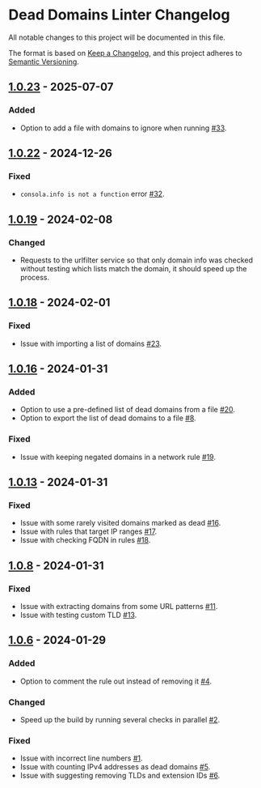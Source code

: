 # Dead Domains Linter Changelog

All notable changes to this project will be documented in this file.

The format is based on [Keep a Changelog], and this project adheres to [Semantic Versioning].

[Keep a Changelog]: https://keepachangelog.com/en/1.0.0/
[Semantic Versioning]: https://semver.org/spec/v2.0.0.html

## [1.0.23] - 2025-07-07

### Added
 - Option to add a file with domains to ignore when running [#33].

[1.0.23]: https://github.com/AdguardTeam/DeadDomainsLinter/compare/v1.0.22...v1.0.23
[#33]: https://github.com/AdguardTeam/DeadDomainsLinter/issues/32

## [1.0.22] - 2024-12-26

### Fixed

- `consola.info is not a function` error [#32].

[1.0.22]: https://github.com/AdguardTeam/DeadDomainsLinter/compare/v1.0.19...v1.0.22
[#32]: https://github.com/AdguardTeam/DeadDomainsLinter/issues/32

## [1.0.19] - 2024-02-08

### Changed

- Requests to the urlfilter service so that only domain info was checked
  without testing which lists match the domain, it should speed up the process.

[1.0.19]: https://github.com/AdguardTeam/DeadDomainsLinter/compare/v1.0.18...v1.0.19

## [1.0.18] - 2024-02-01

### Fixed

- Issue with importing a list of domains [#23].

[1.0.18]: https://github.com/AdguardTeam/DeadDomainsLinter/compare/v1.0.16...v1.0.18
[#23]: https://github.com/AdguardTeam/DeadDomainsLinter/issues/23

## [1.0.16] - 2024-01-31

### Added

- Option to use a pre-defined list of dead domains from a file [#20].
- Option to export the list of dead domains to a file [#8].

### Fixed

- Issue with keeping negated domains in a network rule [#19].

[1.0.16]: https://github.com/AdguardTeam/DeadDomainsLinter/compare/v1.0.13...v1.0.16
[#8]: https://github.com/AdguardTeam/DeadDomainsLinter/issues/8
[#19]: https://github.com/AdguardTeam/DeadDomainsLinter/issues/19
[#20]: https://github.com/AdguardTeam/DeadDomainsLinter/issues/20

## [1.0.13] - 2024-01-31

### Fixed

- Issue with some rarely visited domains marked as dead [#16].
- Issue with rules that target IP ranges [#17].
- Issue with checking FQDN in rules [#18].

[1.0.13]: https://github.com/AdguardTeam/DeadDomainsLinter/compare/v1.0.8...v1.0.13
[#16]: https://github.com/AdguardTeam/DeadDomainsLinter/issues/16
[#17]: https://github.com/AdguardTeam/DeadDomainsLinter/issues/17
[#18]: https://github.com/AdguardTeam/DeadDomainsLinter/issues/18

## [1.0.8] - 2024-01-31

### Fixed

- Issue with extracting domains from some URL patterns [#11].
- Issue with testing custom TLD [#13].

[1.0.8]: https://github.com/AdguardTeam/DeadDomainsLinter/compare/v1.0.6...v1.0.8
[#11]: https://github.com/AdguardTeam/DeadDomainsLinter/issues/11
[#13]: https://github.com/AdguardTeam/DeadDomainsLinter/issues/13

## [1.0.6] - 2024-01-29

### Added

- Option to comment the rule out instead of removing it [#4].

### Changed

- Speed up the build by running several checks in parallel [#2].

### Fixed

- Issue with incorrect line numbers [#1].
- Issue with counting IPv4 addresses as dead domains [#5].
- Issue with suggesting removing TLDs and extension IDs [#6].

[1.0.6]: https://github.com/AdguardTeam/DeadDomainsLinter/compare/v1.0.4...v1.0.6
[#1]: https://github.com/AdguardTeam/DeadDomainsLinter/issues/1
[#2]: https://github.com/AdguardTeam/DeadDomainsLinter/issues/2
[#4]: https://github.com/AdguardTeam/DeadDomainsLinter/issues/4
[#5]: https://github.com/AdguardTeam/DeadDomainsLinter/issues/5
[#6]: https://github.com/AdguardTeam/DeadDomainsLinter/issues/6

